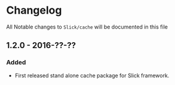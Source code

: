 # Changelog

All Notable changes to `Slick/cache` will be documented in this file

## 1.2.0 - 2016-??-??

### Added
- First released stand alone cache package for Slick framework.